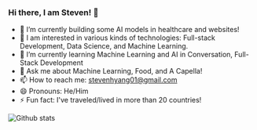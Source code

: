 ### Hi there, I am Steven! 👋

- 🔭 I’m currently building some AI models in healthcare and websites!
- 💞️ I am interested in various kinds of technologies: Full-stack Development, Data Science, and Machine Learning.
- 🌱 I’m currently learning Machine Learning and AI in Conversation, Full-Stack Development
- 💬 Ask me about Machine Learning, Food, and A Capella!
- 📫 How to reach me: stevenhyang01@gmail.com
- 😄 Pronouns: He/Him
- ⚡ Fun fact: I've traveled/lived in more than 20 countries!


![Github stats](https://github-readme-stats.vercel.app/api?username=syang0624&theme=highcontrast&show_icons=true&count_private=true)
